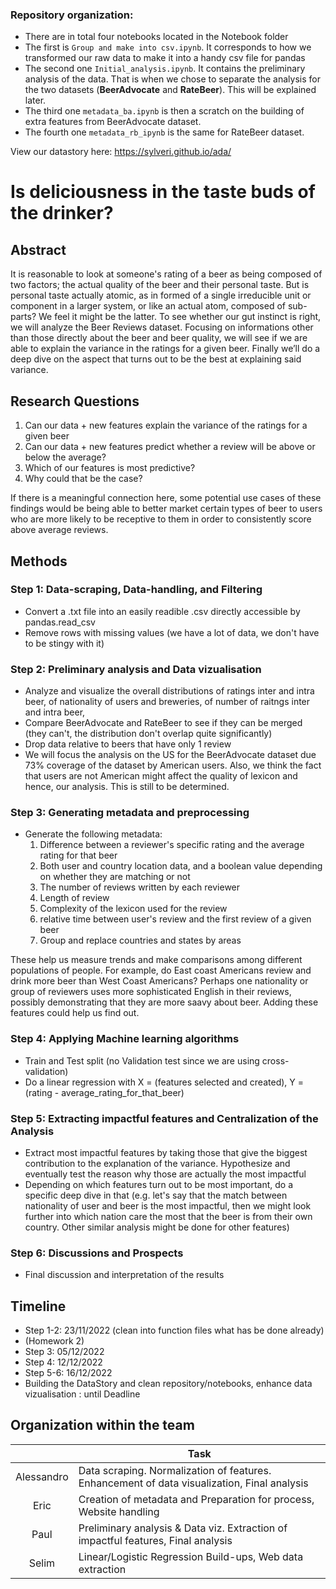 ### Repository organization:
* There are in total four notebooks located in the Notebook folder
 * The first is <code>Group and make into csv.ipynb</code>. It corresponds to how we transformed our raw data to make it into a handy csv file for pandas
 * The second one <code>Initial_analysis.ipynb</code>. It contains the preliminary analysis of the data. That is when we chose to separate the analysis for the two datasets (__BeerAdvocate__ and __RateBeer__). This will be explained later.
 * The third one <code>metadata_ba.ipynb</code> is then a scratch on the building of extra features from BeerAdvocate dataset.
 * The fourth one <code>metadata_rb_ipynb</code> is the same for RateBeer dataset.

View our datastory here: https://sylveri.github.io/ada/
# Is deliciousness in the taste buds of the drinker? 

## Abstract
It is reasonable to look at someone's rating of a beer as being composed of two factors; the actual quality of the beer and their personal taste. But is personal taste actually atomic, as in formed of a single irreducible unit or component in a larger system, or like an actual atom, composed of sub-parts? 
We feel it might be the latter.
To see whether our gut instinct is right, we will analyze the Beer Reviews dataset. Focusing on informations other than those directly about the beer and beer quality, we will see if we are able to explain the variance in the ratings for a given beer. Finally we’ll do a deep dive on the aspect that turns out to be the best at explaining said variance.


## Research Questions
1) Can our data + new features explain the variance of the ratings for a given beer
2) Can our data + new features predict whether a review will be above or below the average?
3) Which of our features is most predictive?
4) Why could that be the case?

If there is a meaningful connection here, some potential use cases of these findings would be being able to better market certain types of beer to users who are more likely to be receptive to them in order to consistently score above average reviews.

## Methods
### Step 1: Data-scraping, Data-handling, and Filtering

* Convert a .txt file into an easily readible .csv directly accessible  by pandas.read_csv
* Remove rows with missing values (we have a lot of data, we don't have to be stingy with it)

### Step 2: Preliminary analysis and Data vizualisation

* Analyze and visualize the overall distributions of ratings inter and intra beer, of nationality of users and breweries, of number of raitngs inter and intra beer, 
* Compare BeerAdvocate and RateBeer to see if they can be merged (they can't, the distribution don't overlap quite significantly)
* Drop data relative to beers that have only 1 review
* We will focus the analysis on the US for the BeerAdvocate dataset due 73% coverage of the dataset by American users. Also, we think the fact that users are not American might affect the quality of lexicon and hence, our analysis. This is still to be determined.

### Step 3: Generating metadata and preprocessing
- Generate the following metadata:
  1. Difference between a reviewer's specific rating and the average rating for that beer 
  2. Both user and country location data, and a boolean value depending on whether they are matching or not
  3. The number of reviews written by each reviewer
  4. Length of review
  5. Complexity of the lexicon used for the review 
  6. relative time between user's review and the first review of a given beer
  9. Group and replace countries and states by areas
  
These help us measure trends and make comparisons among different populations of people. For example, do East coast Americans review and drink more beer than West Coast Americans? Perhaps one nationality or group of reviewers uses more sophisticated English in their reviews, possibly demonstrating that they are more saavy about beer. Adding these features could help us find out.

### Step 4: Applying Machine learning algorithms

* Train and Test split (no Validation test since we are using cross-validation)
* Do a linear regression with X = (features selected and created), Y = (rating - average_rating_for_that_beer)

### Step 5: Extracting impactful features and Centralization of the Analysis

* Extract most impactful features by taking those that give the biggest contribution to the explanation of the variance. Hypothesize and eventually test the reason why those are actually the most impactful
* Depending on which features turn out to be most important, do a specific deep dive in that (e.g. let's say that the match between nationality of user and beer is the most impactful, then we might look further into which nation care the most that the beer is from their own country. Other similar analysis might be done for other features)

### Step 6: Discussions and Prospects

* Final discussion and interpretation of the results



##  Timeline

* Step 1-2: 23/11/2022 (clean into function files what has be done already)
* (Homework 2)
* Step 3: 05/12/2022 
* Step 4: 12/12/2022
* Step 5-6: 16/12/2022
* Building the DataStory and clean repository/notebooks, enhance data vizualisation : until Deadline

## Organization within the team
| | Task |
| :---:|---|
| Alessandro| Data scraping. Normalization of features. Enhancement of data visualization, Final analysis|
| Eric | Creation of metadata and Preparation for process, Website handling|
| Paul | Preliminary analysis & Data viz. Extraction of impactful features, Final analysis|
| Selim | Linear/Logistic Regression Build-ups, Web data extraction|

